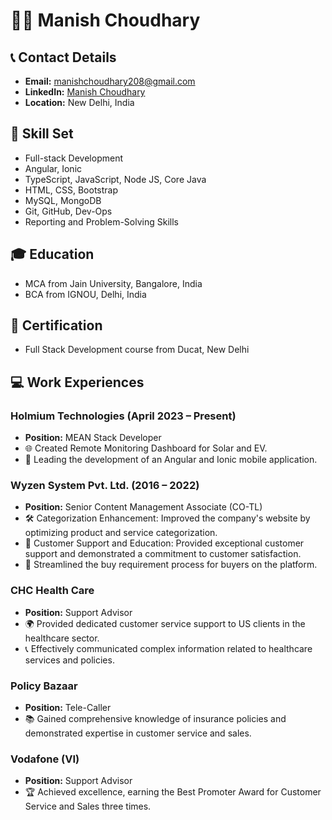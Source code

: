 # 👨‍💻 Manish Choudhary

## 📞 Contact Details
- **Email:** manishchoudhary208@gmail.com
- **LinkedIn:** [Manish Choudhary](https://www.linkedin.com/in/manish-choudhary-192877103/)
- **Location:** New Delhi, India

## 💼 Skill Set
- Full-stack Development
- Angular, Ionic
- TypeScript, JavaScript, Node JS, Core Java
- HTML, CSS, Bootstrap
- MySQL, MongoDB
- Git, GitHub, Dev-Ops
- Reporting and Problem-Solving Skills

## 🎓 Education
- MCA from Jain University, Bangalore, India
- BCA from IGNOU, Delhi, India

## 🚀 Certification
- Full Stack Development course from Ducat, New Delhi

## 💻 Work Experiences
### Holmium Technologies (April 2023 – Present)
- **Position:** MEAN Stack Developer
- 🌐 Created Remote Monitoring Dashboard for Solar and EV.
- 📱 Leading the development of an Angular and Ionic mobile application.

### Wyzen System Pvt. Ltd. (2016 – 2022)
- **Position:** Senior Content Management Associate (CO-TL)
- 🛠️ Categorization Enhancement: Improved the company's website by optimizing product and service categorization.
- 🌟 Customer Support and Education: Provided exceptional customer support and demonstrated a commitment to customer satisfaction.
- 🔄 Streamlined the buy requirement process for buyers on the platform.

### CHC Health Care
- **Position:** Support Advisor
- 🌍 Provided dedicated customer service support to US clients in the healthcare sector.
- 📞 Effectively communicated complex information related to healthcare services and policies.

### Policy Bazaar
- **Position:** Tele-Caller
- 📚 Gained comprehensive knowledge of insurance policies and demonstrated expertise in customer service and sales.

### Vodafone (VI)
- **Position:** Support Advisor
- 🏆 Achieved excellence, earning the Best Promoter Award for Customer Service and Sales three times.

